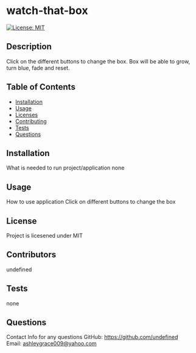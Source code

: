 # watch-that-box

  [![License: MIT](https://img.shields.io/badge/License-MIT-yellow.svg)](https://opensource.org/licenses/MIT)
    
  ## Description
  Click on the different buttons to change the box. Box will be able to grow, turn blue, fade and reset.
     
  ## Table of Contents
  * [Installation](#installation)
  * [Usage](#usage)
  * [Licenses](#license)
  * [Contributing](#contributers)
  * [Tests](#tests)
  * [Questions](#questions)
    
  ## Installation
  What is needed to run project/application
  none
    
  ## Usage
  How to use application
  Click on different buttons to change the box
    
  ## License
  Project is licesened under
  MIT
  
  ## Contributors
  undefined
  
  ## Tests
  none
  
  ## Questions
  Contact Info for any questions
  GitHub: https://github.com/undefined  
  Email: ashleygrace009@yahoo.com